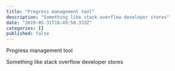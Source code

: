 ```yaml
---
title: "Progress management tool"
description: "Something like stack overflow developer stores"
date: "2019-05-31T16:49:50.333Z"
categories: []
published: false
---
```


Progress management tool

Something like stack overflow developer stores